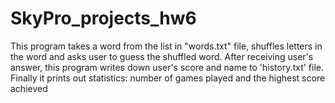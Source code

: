 # SkyPro_projects_hw6
This program takes a word from the list in "words.txt" file,
shuffles letters in the word and asks user to guess the shuffled word.
After receiving user's answer, this program writes down user's score and name
to 'history.txt' file.
Finally it prints out statistics: number of games played and the highest score achieved
